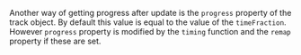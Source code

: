  Another way of getting progress after update is the `progress` property of the track object. By default this value is equal to the value of the `timeFraction`. However `progress` property is modified by the `timing` function and the `remap` property if these are set.
